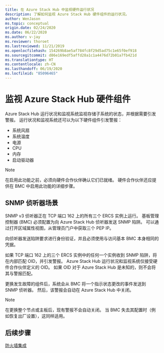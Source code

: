```yaml
---
title: 在 Azure Stack Hub 中监视硬件运行状况
description: 了解如何监视 Azure Stack Hub 硬件组件的运行状况。
author: WenJason
ms.topic: conceptual
origin.date: 02/24/2020
ms.date: 06/22/2020
ms.author: v-jay
ms.reviewer: thoroet
ms.lastreviewed: 11/21/2019
ms.openlocfilehash: 154269b8ae5af784fc8f29d5ad75c1e65f0ef918
ms.sourcegitcommit: d86e169edf5affd28a1c1a4476d72b01a7fb421d
ms.translationtype: HT
ms.contentlocale: zh-CN
ms.lasthandoff: 06/19/2020
ms.locfileid: "85096465"
---
```

# <a name="monitor-azure-stack-hub-hardware-components"></a>监视 Azure Stack Hub 硬件组件

Azure Stack Hub 运行状况和监视系统监视存储子系统的状态，并根据需要引发警报。 运行状况和监视系统还可以为以下硬件组件引发警报：

- 系统风扇
- 系统温度
- 电源
- CPU
- 内存
- 启动驱动器

> [!NOTE]
> 在启用此功能之前，必须向硬件合作伙伴确认它们已就绪。 硬件合作伙伴还应提供在 BMC 中启用此功能的详细步骤。

## <a name="snmp-listener-scenario"></a>SNMP 侦听器场景

SNMP v3 侦听器正在 TCP 端口 162 上的所有三个 ERCS 实例上运行。 基板管理控制器 (BMC) 必须配置为向 Azure Stack Hub 侦听器发送 SNMP 陷阱。 可以通过打开区域属性视图，从管理员门户中获取三个 PEP IP。

向侦听器发送陷阱要求进行身份验证，并且必须使用与访问基本 BMC 本身相同的凭据。

如果 TCP 端口 162 上的三个 ERCS 实例中的任何一个实例收到 SNMP 陷阱，将在内部匹配 OID，并引发警报。 Azure Stack Hub 运行状况和监视系统仅接受硬件合作伙伴定义的 OID。 如果 OID 对于 Azure Stack Hub 是未知的，则不会将其与警报匹配。

更换发生故障的组件后，系统会从 BMC 将一个指示状态更改的事件发送到 SNMP 侦听器。 然后，该警报会自动在 Azure Stack Hub 中关闭。

> [!NOTE]
> 在更换整个节点或主板后，现有警报不会自动关闭。 当 BMC 失去其配置时（例如恢复出厂设置），这同样适用。

## <a name="next-steps"></a>后续步骤

[防火墙集成](azure-stack-firewall.md)
